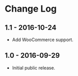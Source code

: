 Change Log
============



1.1 - 2016-10-24
-------------------------------------------------------------------------------
- Add WooCommerce support.


1.0 - 2016-09-29
-------------------------------------------------------------------------------
- Initial public release.
